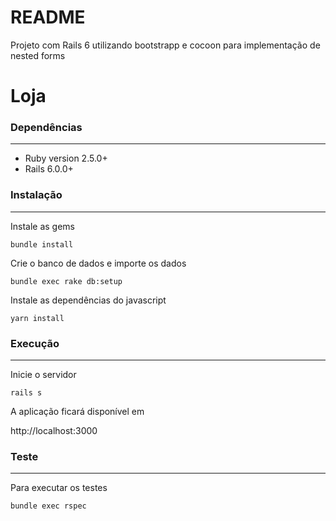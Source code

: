# README

Projeto com Rails 6 utilizando bootstrapp e cocoon para implementação de nested forms

# Loja

### Dependências
------------

- Ruby version 2.5.0+
- Rails 6.0.0+

### Instalação
------------

Instale as gems

`bundle install`


Crie o banco de dados e importe os dados

`bundle exec rake db:setup`


Instale as dependências do javascript

`yarn install`


### Execução
------------

Inicie o servidor

`rails s`

A aplicação ficará disponível em

http://localhost:3000


### Teste
------------

Para executar os testes

`bundle exec rspec`
